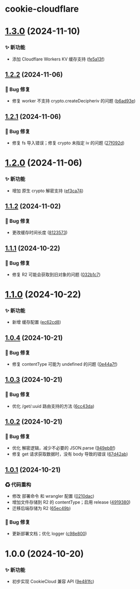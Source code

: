 # cookie-cloudflare

# [1.3.0](https://github.com/CaoMeiYouRen/cookie-cloudflare/compare/v1.2.2...v1.3.0) (2024-11-10)


### ✨ 新功能

* 添加 Cloudflare Workers KV 缓存支持 ([fe5a13f](https://github.com/CaoMeiYouRen/cookie-cloudflare/commit/fe5a13f))

## [1.2.2](https://github.com/CaoMeiYouRen/cookie-cloudflare/compare/v1.2.1...v1.2.2) (2024-11-06)


### 🐛 Bug 修复

* 修复 worker 不支持 crypto.createDecipheriv 的问题 ([b6ad93e](https://github.com/CaoMeiYouRen/cookie-cloudflare/commit/b6ad93e))

## [1.2.1](https://github.com/CaoMeiYouRen/cookie-cloudflare/compare/v1.2.0...v1.2.1) (2024-11-06)


### 🐛 Bug 修复

* 修复 fs 导入错误；修复 crypto 未指定 iv 的问题 ([27f092d](https://github.com/CaoMeiYouRen/cookie-cloudflare/commit/27f092d))

# [1.2.0](https://github.com/CaoMeiYouRen/cookie-cloudflare/compare/v1.1.2...v1.2.0) (2024-11-06)


### ✨ 新功能

* 增加 原生 crypto 解密支持 ([ef3ca74](https://github.com/CaoMeiYouRen/cookie-cloudflare/commit/ef3ca74))

## [1.1.2](https://github.com/CaoMeiYouRen/cookie-cloudflare/compare/v1.1.1...v1.1.2) (2024-11-02)


### 🐛 Bug 修复

* 更改缓存时间长度 ([8123573](https://github.com/CaoMeiYouRen/cookie-cloudflare/commit/8123573))

## [1.1.1](https://github.com/CaoMeiYouRen/cookie-cloudflare/compare/v1.1.0...v1.1.1) (2024-10-22)


### 🐛 Bug 修复

* 修复 R2 可能会获取到旧对象的问题 ([032b1c7](https://github.com/CaoMeiYouRen/cookie-cloudflare/commit/032b1c7))

# [1.1.0](https://github.com/CaoMeiYouRen/cookie-cloudflare/compare/v1.0.4...v1.1.0) (2024-10-22)


### ✨ 新功能

* 新增 缓存配置 ([ec62cd8](https://github.com/CaoMeiYouRen/cookie-cloudflare/commit/ec62cd8))

## [1.0.4](https://github.com/CaoMeiYouRen/cookie-cloudflare/compare/v1.0.3...v1.0.4) (2024-10-21)


### 🐛 Bug 修复

* 修复 contentType 可能为 undefined 的问题 ([0e44a7f](https://github.com/CaoMeiYouRen/cookie-cloudflare/commit/0e44a7f))

## [1.0.3](https://github.com/CaoMeiYouRen/cookie-cloudflare/compare/v1.0.2...v1.0.3) (2024-10-21)


### 🐛 Bug 修复

* 优化 /get/:uuid 路由支持的方法 ([6cc43da](https://github.com/CaoMeiYouRen/cookie-cloudflare/commit/6cc43da))

## [1.0.2](https://github.com/CaoMeiYouRen/cookie-cloudflare/compare/v1.0.1...v1.0.2) (2024-10-21)


### 🐛 Bug 修复

* 优化 解密逻辑，减少不必要的 JSON.parse ([949eb8f](https://github.com/CaoMeiYouRen/cookie-cloudflare/commit/949eb8f))
* 修复 get 请求获取数据时，没有 body 导致的错误 ([67d42ab](https://github.com/CaoMeiYouRen/cookie-cloudflare/commit/67d42ab))

## [1.0.1](https://github.com/CaoMeiYouRen/cookie-cloudflare/compare/v1.0.0...v1.0.1) (2024-10-21)


### ♻ 代码重构

* 修改 部署命令 和 wrangler 配置 ([0210dac](https://github.com/CaoMeiYouRen/cookie-cloudflare/commit/0210dac))
* 增加文件存储到 R2 的 contentType；启用 release ([4919380](https://github.com/CaoMeiYouRen/cookie-cloudflare/commit/4919380))
* 迁移后端存储为 R2 ([65ec49b](https://github.com/CaoMeiYouRen/cookie-cloudflare/commit/65ec49b))


### 🐛 Bug 修复

* 更新部署文档；优化 logger ([c98e800](https://github.com/CaoMeiYouRen/cookie-cloudflare/commit/c98e800))

# 1.0.0 (2024-10-20)


### ✨ 新功能

* 初步实现 CookieCloud 兼容 API ([9e481fc](https://github.com/CaoMeiYouRen/cookie-cloudflare/commit/9e481fc))
